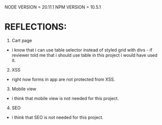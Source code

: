 NODE VERSION = 20.11.1
NPM VERSION = 10.5.1

# REFLECTIONS:
1. Cart page
- i know that i can use table selector instead of styled grid with divs - if reviewer told me that i should use table in this project i would have used it.

2. XSS
- right now forms in app are not protected from XSS. 

3. Mobile view
- i think that mobile view is not needed for this project.

4. SEO
- i think that SEO is not needed for this project.